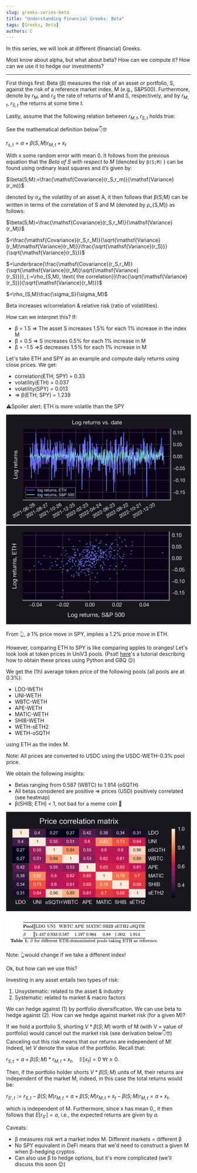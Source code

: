 ```yaml
---
slug: greeks-series-beta
title: "Understanding Financial Greeks: Beta"
tags: [Greeks, Beta]
authors: C
---
```


In this series, we will look at different (financial) Greeks.

Most know about alpha, but what about beta? How can we compute it? How can we use it to hedge our investments?

<!--truncate-->

---

First things first: Beta (β) measures the risk of an asset or portfolio, S, against the risk of a reference market index, M (e.g., S&P500). Furthermore, denote by $r_M$, and $r_S$ the rate of returns of M and S, respectively, and by $r_{M,t}$, $r_{S,t}$ the returns at some time $t$.

Lastly, assume that the following relation between $r_{M,t}, r_{S,t}$ holds true:

See the mathematical definition below👇🤓

$r_{s,t}=\alpha + \beta(S,M) r_{M,t}+x_t$

With x some random error with mean 0. It follows from the previous equation that the _Beta of S with respect to M_ (denoted by `β(S;M)` ) can be found using ordinary least squares and it’s given by:

$\beta(S;M):=\frac{\mathsf{Covariance}(r_S,r_m)}{\mathsf{Variance}(r_m)}$

denoted by $σ_A$ the volatility of an asset A, it then follows that β(S;M) can be written in terms of the correlation of S and M (denoted by ρ_{S,M}) as follows:

$\beta(S;M)=\frac{\mathsf{Covariance}(r_S,r_M)}{\mathsf{Variance}(r_M)}$

$=\frac{\mathsf{Covariance}(r_S,r_M)}{\sqrt{\mathsf{Variance}(r_M)\mathsf{Variance}(r_M)}}\frac{\sqrt{\mathsf{Variance}(r_S)}}{\sqrt{\mathsf{Variance}(r_S)}}$

$=\underbrace{\frac{\mathsf{Covariance}(r_S,r_M)}{\sqrt{\mathsf{Variance}(r_M)}\sqrt{\mathsf{Variance}(r_S)}}}_{:=\rho_{S,M}, \text{ the correlation}}\frac{\sqrt{\mathsf{Variance}(r_S)}}{\sqrt{\mathsf{Variance}(r_M)}}$

$=\rho_{S,M}\frac{\sigma_S}{\sigma_M}$

Beta increases w/correlation & relative risk (ratio of volatilities).

How can we interpret this? If:
-   β = 1.5 ⇒ The asset S increases 1.5% for each 1% increase in the index M
-   β = 0.5 ⇒ S increases 0.5% for each 1% increase in M
-   β = -1.5 ⇒S decreases 1.5% for each 1% increase in M
    

Let's take ETH and SPY as an example and compute daily returns using close prices. We get:
-   correlation(ETH; SPY) = 0.33
-   volatility(ETH) = 0.037
-   volatility(SPY) = 0.013
-   ⇒ β(ETH; SPY) = 1.239
    
⚠️Spoiler alert: ETH is more volatile than the SPY

![img-1](./img-1.png)
![img-2](./img-2.png)

From 👆, a 1% price move in SPY, implies a 1.2% price move in ETH.

However, comparing ETH to SPY is like comparing apples to oranges! Let's look look at token prices in UniV3 pools. (Psst! [here](https://panoptic.xyz/research/get-uniswap-on-chain-data-tutorial)'s a tutorial describing how to obtain these prices using Python and GBQ 😉)

We get the (1h) average token price of the following pools (all pools are at 0.3%):
-   LDO-WETH
-   UNI-WETH
-   WBTC-WETH
-   APE-WETH
-   MATIC-WETH
-   SHIB-WETH
-   WETH-sETH2
-   WETH-oSQTH

using ETH as the index M.

Note: All prices are converted to USDC using the USDC-WETH-0.3% pool price.

We obtain the following insights:
-   Betas ranging from 0.587 (WBTC) to 1.914 (oSQTH)
-   All betas considered are positive ⇒ prices (USD) positively correlated (see heatmap)
-   β(SHIB; ETH) < 1, not bad for a meme coin 🤭
    
![img-3](./img-3.png)

![img-4](./img-4.png)

Note: 👆would change if we take a different index!

Ok, but how can we use this?

Investing in any asset entails two types of risk:

1.  Unsystematic: related to the asset & industry
2.  Systematic: related to market & macro factors
    

We can hedge against (1) by portfolio diversification. We can use beta to hedge against (2). How can we hedge against market risk (for a given M)?

If we hold a portfolio S, shorting $V * β(S; M)$ worth of M (with V = value of portfolio) would cancel out the market risk (see derivation below👇🤓) Canceling out this risk means that our returns are independent of M! Indeed, let $V$ denote the value of the portfolio. Recall that:

$r_{S,t} = a + \beta(S; M) * r_{M,t} +x_t,\quad \mathbb{E}[x_t]=0\ \forall t\geq 0.$

Then, if the portfolio holder shorts $V * β(S; M)$ units of M, their returns are independent of the market M, indeed, in this case the total returns would be:

$r_{S',t}:= r_{S,t}-\beta(S; M)r_{M,t}=a + \beta(S; M) r_{M,t} +x_t-\beta(S; M)r_{M,t}=a+x_t,$

which is independent of M. Furthermore, since x has mean 0,, it then follows that $E[r_{S'}]=a$, i.e., the expected returns are given by $a$.

Caveats:
-   β measures risk wrt a market index M. Different markets = different β
-   No SPY equivalent in DeFi means that we'd need to construct a given M when β-hedging cryptos.
-   Can also use β to hedge options, but it's more complicated (we'll discuss this soon 😉)